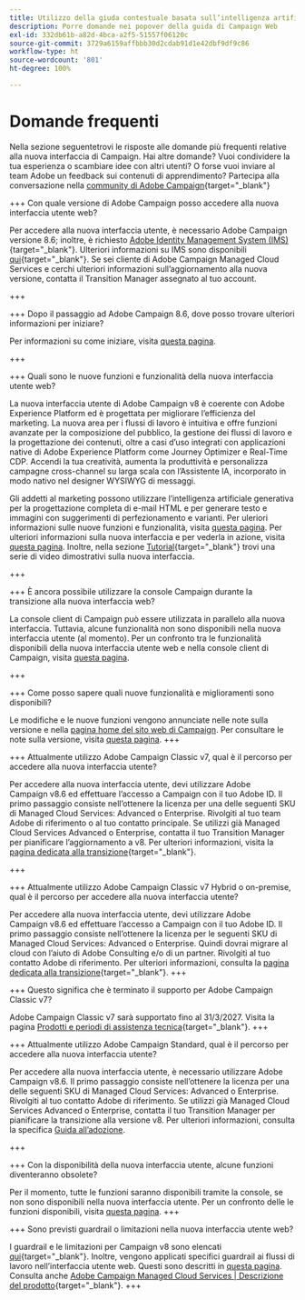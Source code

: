```yaml
---
title: Utilizzo della giuda contestuale basata sull’intelligenza artificiale in Campaign Web
description: Porre domande nei popover della guida di Campaign Web
exl-id: 332db61b-a82d-4bca-a2f5-51557f06120c
source-git-commit: 3729a6159affbbb30d2cdab91d1e42dbf9df9c86
workflow-type: ht
source-wordcount: '801'
ht-degree: 100%

---
```


# Domande frequenti

Nella sezione seguentetrovi le risposte alle domande più frequenti relative alla nuova interfaccia di Campaign. Hai altre domande? Vuoi condividere la tua esperienza o scambiare idee con altri utenti? O forse vuoi inviare al team Adobe un feedback sui contenuti di apprendimento? Partecipa alla conversazione nella [community di Adobe Campaign](https://experienceleaguecommunities.adobe.com/t5/adobe-campaign-classic-v7/ct-p/adobe-campaign-classic-community){target="_blank"}


+++ Con quale versione di Adobe Campaign posso accedere alla nuova interfaccia utente web?

Per accedere alla nuova interfaccia utente, è necessario Adobe Campaign versione 8.6; inoltre, è richiesto [Adobe Identity Management System (IMS)](https://helpx.adobe.com/it/enterprise/using/identity.html){target="_blank"}. Ulteriori informazioni su IMS sono disponibili [qui](https://experienceleague.adobe.com/it/docs/campaign/technotes-ac/tn-new/migrate-users-to-ims){target="_blank"}. Se sei cliente di Adobe Campaign Managed Cloud Services e cerchi ulteriori informazioni sull’aggiornamento alla nuova versione, contatta il Transition Manager assegnato al tuo account.

+++

+++ Dopo il passaggio ad Adobe Campaign 8.6, dove posso trovare ulteriori informazioni per iniziare?

Per informazioni su come iniziare, visita [questa pagina](../get-started/get-started.md).

+++

+++ Quali sono le nuove funzioni e funzionalità della nuova interfaccia utente web?

La nuova interfaccia utente di Adobe Campaign v8 è coerente con Adobe Experience Platform ed è progettata per migliorare l’efficienza del marketing. La nuova area per i flussi di lavoro è intuitiva e offre funzioni avanzate per la composizione del pubblico, la gestione dei flussi di lavoro e la progettazione dei contenuti, oltre a casi d’uso integrati con applicazioni native di Adobe Experience Platform come Journey Optimizer e Real-Time CDP.  Accendi la tua creatività, aumenta la produttività e personalizza campagne cross-channel su larga scala con l’Assistente IA, incorporato in modo nativo nel designer WYSIWYG di messaggi.

Gli addetti al marketing possono utilizzare l’intelligenza artificiale generativa per la progettazione completa di e-mail HTML e per generare testo e immagini con suggerimenti di perfezionamento e varianti. Per uleriori informazioni sulle nuove funzioni e funzionalità, visita [questa pagina](../rn/whats-new.md). Per ulteriori informazioni sulla nuova interfaccia e per vederla in azione, visita [questa pagina](../get-started/user-interface.md). Inoltre, nella sezione [Tutorial](https://experienceleague.adobe.com/it/docs/campaign-web-learn/tutorials/overview){target="_blank"} trovi una serie di video dimostrativi sulla nuova interfaccia.

+++

+++  È ancora possibile utilizzare la console Campaign durante la transizione alla nuova interfaccia web?

La console client di Campaign può essere utilizzata in parallelo alla nuova interfaccia. Tuttavia, alcune funzionalità non sono disponibili nella nuova interfaccia utente (al momento). Per un confronto tra le funzionalità disponibili della nuova interfaccia utente web e nella console client di Campaign, visita [questa pagina](../get-started/capability-matrix.md).

+++

+++ Come posso sapere quali nuove funzionalità e miglioramenti sono disponibili?

Le modifiche e le nuove funzioni vengono annunciate nelle note sulla versione e nella [pagina home del sito web di Campaign](../get-started/user-interface.md#user-interface-home). Per consultare le note sulla versione, visita [questa pagina](../rn/release-notes.md).
+++


+++  Attualmente utilizzo Adobe Campaign Classic v7, qual è il percorso per accedere alla nuova interfaccia utente?

Per accedere alla nuova interfaccia utente, devi utilizzare Adobe Campaign v8.6 ed effettuare l’accesso a Campaign con il tuo Adobe ID. Il primo passaggio consiste nell’ottenere la licenza per una delle seguenti SKU di Managed Cloud Services: Advanced o Enterprise. Rivolgiti al tuo team Adobe di riferimento o al tuo contatto principale. Se utilizzi già Managed Cloud Services Advanced o Enterprise, contatta il tuo Transition Manager per pianificare l’aggiornamento a v8. Per ulteriori informazioni, visita la [pagina dedicata alla transizione](https://experienceleague.adobe.com/it/docs/campaign/campaign-v8/new/v7-to-v8){target="_blank"}.

+++

+++  Attualmente utilizzo Adobe Campaign Classic v7 Hybrid o on-premise, qual è il percorso per accedere alla nuova interfaccia utente?

Per accedere alla nuova interfaccia utente, devi utilizzare Adobe Campaign v8.6 ed effettuare l’accesso a Campaign con il tuo Adobe ID. Il primo passaggio consiste nell’ottenere la licenza per le seguenti SKU di Managed Cloud Services: Advanced o Enterprise. Quindi dovrai migrare al cloud con l’aiuto di Adobe Consulting e/o di un partner. Rivolgiti al tuo contatto Adobe di riferimento. Per ulteriori informazioni, consulta la [pagina dedicata alla transizione](https://experienceleague.adobe.com/it/docs/campaign/campaign-v8/new/v7-to-v8){target="_blank"}.
+++

+++ Questo significa che è terminato il supporto per Adobe Campaign Classic v7?

Adobe Campaign Classic v7 sarà supportato fino al 31/3/2027. Visita la pagina [Prodotti e periodi di assistenza tecnica](https://helpx.adobe.com/it/support/programs/eol-matrix.html){target="_blank"}.
+++

+++ Attualmente utilizzo Adobe Campaign Standard, qual è il percorso per accedere alla nuova interfaccia utente?

Per accedere alla nuova interfaccia utente, è necessario utilizzare Adobe Campaign v8.6. Il primo passaggio consiste nell’ottenere la licenza per una delle seguenti SKU di Managed Cloud Services: Advanced o Enterprise. Rivolgiti al tuo contatto Adobe di riferimento. Se utilizzi già Managed Cloud Services Advanced o Enterprise, contatta il tuo Transition Manager per pianificare la transizione alla versione v8. Per ulteriori informazioni, consulta la specifica [Guida all’adozione](../../adoption/home.md).

+++


+++ Con la disponibilità della nuova interfaccia utente, alcune funzioni diventeranno obsolete?

Per il momento, tutte le funzioni saranno disponibili tramite la console, se non sono disponibili nella nuova interfaccia utente. Per un confronto delle le funzioni disponibili, visita [questa pagina](../get-started/capability-matrix.md).
+++


+++ Sono previsti guardrail o limitazioni nella nuova interfaccia utente web?

I guardrail e le limitazioni per Campaign v8 sono elencati [qui](https://experienceleague.adobe.com/it/docs/campaign/campaign-v8/releases/ac-guardrails){target="_blank"}. Inoltre, vengono applicati specifici guardrail ai flussi di lavoro nell’interfaccia utente web. Questi sono descritti in [questa pagina](../get-started/guardrails.md). Consulta anche [Adobe Campaign Managed Cloud Services | Descrizione del prodotto](https://helpx.adobe.com/it/legal/product-descriptions/adobe-campaign-managed-cloud-services.html){target="_blank"}.
+++
